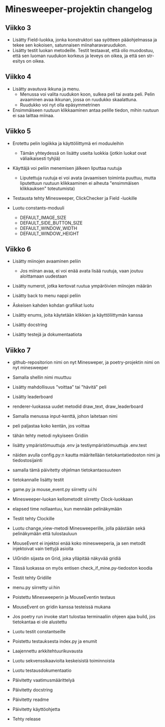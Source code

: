 # Minesweeper-projektin changelog

## Viikko 3

- Lisätty Field-luokka, jonka konstruktori saa syötteen pääohjelmassa ja tekee sen kokoisen, satunnaisen miinaharavaruudukon.
- Lisätty testit luokan metodeille. Testit testaavat, että olio muodostuu, että sen luoman ruudukon korkeus ja leveys on oikea, ja että sen str-esitys on oikea.

## Viikko 4

- Lisätty avautuva ikkuna ja menu. 
    - Menussa voi valita ruudukon koon, sulkea peli tai avata peli. Pelin avaaminen avaa ikkunan, jossa on ruudukko skaalattuna.
    - Ruudukko voi nyt olla epäsymmetrinen
- Ensimmäiseen ruutuun klikkaaminen antaa pelille tiedon, mihin ruutuun ei saa laittaa miinaa.

## Viikko 5

- Erotettu pelin logiikka ja käyttöliittymä eri moduuleihin
    - Tämän yhteydessä on lisätty useita luokkia (jotkin luokat ovat väliaikaisesti tyhjiä)

- Käyttäjä voi peliin menemisen jälkeen liputtaa ruutuja
    - Liputettuja ruutuja ei voi avata (avaamisen toiminta puuttuu, mutta liputettuun ruutuun klikkaaminen ei aiheuta "ensimmäisen klikkauksen" toteutumista)

- Testausta tehty Minesweeper, ClickChecker ja Field -luokille

- Luotu constants-moduuli
    - DEFAULT_IMAGE_SIZE
    - DEFAULT_SIDE_BUTTON_SIZE
    - DEFAULT_WINDOW_WIDTH
    - DEFAULT_WINDOW_HEIGHT

## Viikko 6

- Lisätty miinojen avaaminen peliin
    - Jos miinan avaa, ei voi enää avata lisää ruutuja, vaan joutuu aloittamaan uudestaan
- Lisätty numerot, jotka kertovat ruutua ympäröivien miinojen määrän
- Lisätty back to menu nappi peliin
- Äskeisen kahden kohdan grafiikat luotu

- Lisätty enums, joita käytetään klikkien ja käyttöliittymän kanssa

- Lisätty docstring

- Lisätty testejä ja dokumentaatiota

## Viikko 7

- github-repositorion nimi on nyt Minesweper, ja poetry-projektin nimi on nyt minesweeper
 - Samalla shellin nimi muuttuu

- Lisätty mahdollisuus "voittaa" tai "hävitä" peli
- Lisätty leaderboard
- renderer-luokassa uudet metodid draw_text, draw_leaderboard
- Samalla menussa input-kenttä, johon laitetaan nimi
- peli paljastaa koko kentän, jos voittaa
 - tähän tehty metodi nykyiseen Gridiin

- lisätty ympäristömuuttuja .env ja testiympäristömuuttuja .env.test
 - näiden avulla config.py:n kautta määritellään tietokantatiedoston nimi ja tiedostosijainti
 - samalla tämä päivitetty ohjelman tietokantaosuuteen
 - tietokannalle lisätty testit

- game.py ja mouse_event.py siirretty ui:hi
 - Minesweeper-luokan kellometodit siirretty Clock-luokkaan
  - elapsed time nollaantuu, kun mennään pelinäkymään
  - Testit tehty Clockille
 - Luotu change_view-metodi Minesweeperille, jolla päästään sekä pelinäkymään että tulostauluun
 - MouseEvent ei injektoi enää koko minesweeperia, ja sen metodit injektoivat vain tiettyjä asioita

- UiGridin sijasta on Grid, joka ylläpitää näkyvää gridiä
 - Tässä luokassa on myös entisen check_if_mine.py-tiedoston koodia
 - Testit tehty Gridille

- menu.py siirretty ui:hin

- Poistettu Minesweeperin ja MouseEventin testaus
 - MouseEvent on gridin kanssa testeissä mukana

- Jos poetry run invoke start tulostaa terminaaliin ohjeen ajaa build, jos tietokantaa ei ole alustettu


- Luotu testit constantseille
- Poistettu testauksesta index.py ja enumit

- Laajennettu arkkitehtuurikuvausta 
 - Luotu sekvenssikaavioita keskeisistä toiminnoista
- Luotu testausdokumentaatio
- Päivitetty vaatimusmäärittelyä
- Päivitetty docstring
- Päivitetty readme
- Päivitetty käyttöohjetta
- Tehty release

